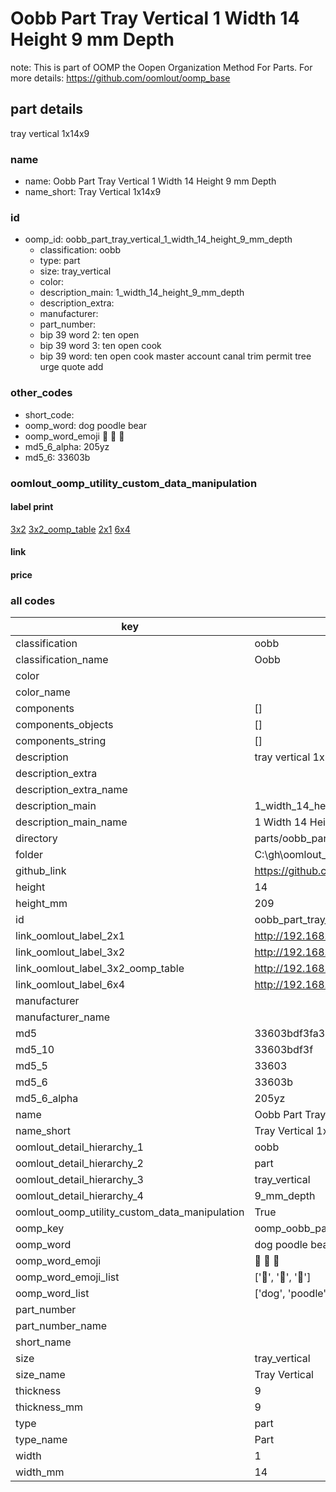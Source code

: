 # Oobb Part Tray Vertical 1 Width 14 Height 9 mm Depth  

note: This is part of OOMP the Oopen Organization Method For Parts. For more details: https://github.com/oomlout/oomp_base

##  part details
  



tray vertical 1x14x9



### name
* name: Oobb Part Tray Vertical 1 Width 14 Height 9 mm Depth
* name_short: Tray Vertical 1x14x9 
### id
* oomp_id: oobb_part_tray_vertical_1_width_14_height_9_mm_depth
  * classification: oobb
  * type: part
  * size: tray_vertical
  * color: 
  * description_main: 1_width_14_height_9_mm_depth
  * description_extra: 
  * manufacturer: 
  * part_number: 
  * bip 39 word 2: ten open
  * bip 39 word 3: ten open cook
  * bip 39 word: ten open cook master account canal trim permit tree urge quote add

### other_codes
* short_code: 
* oomp_word: dog poodle bear
* oomp_word_emoji :dog: :poodle: :bear:
* md5_6_alpha: 205yz
* md5_6: 33603b






### oomlout_oomp_utility_custom_data_manipulation
#### label print
[3x2](http://192.168.1.245:1112/?label=oomp%20205yz)
[3x2_oomp_table](http://192.168.1.108:1112/?label=oomp%20205yz)
[2x1](http://192.168.1.242:1112/?label=oomp%20205yz)
[6x4](http://192.168.1.55:1112/?label=oomp%20205yz)    

#### link

                              

#### price







### all codes 
| key | value |  
| --- | --- |  
| classification | oobb |  
| classification_name | Oobb |  
| color |  |  
| color_name |  |  
| components | [] |  
| components_objects | [] |  
| components_string | [] |  
| description | tray vertical 1x14x9 |  
| description_extra |  |  
| description_extra_name |  |  
| description_main | 1_width_14_height_9_mm_depth |  
| description_main_name | 1 Width 14 Height 9 mm Depth |  
| directory | parts/oobb_part_tray_vertical_1_width_14_height_9_mm_depth |  
| folder | C:\gh\oomlout_oobb_version_4_generated_parts\parts\oobb_part_tray_vertical_1_width_14_height_9_mm_depth |  
| github_link | https://github.com/oomlout/oomlout_oomp_part_src/tree/main/parts/oobb_part_tray_vertical_1_width_14_height_9_mm_depth |  
| height | 14 |  
| height_mm | 209 |  
| id | oobb_part_tray_vertical_1_width_14_height_9_mm_depth |  
| link_oomlout_label_2x1 | http://192.168.1.242:1112/?label=oomp%20205yz |  
| link_oomlout_label_3x2 | http://192.168.1.245:1112/?label=oomp%20205yz |  
| link_oomlout_label_3x2_oomp_table | http://192.168.1.108:1112/?label=oomp%20205yz |  
| link_oomlout_label_6x4 | http://192.168.1.55:1112/?label=oomp%20205yz |  
| manufacturer |  |  
| manufacturer_name |  |  
| md5 | 33603bdf3fa33d148400c88a5f66cef7 |  
| md5_10 | 33603bdf3f |  
| md5_5 | 33603 |  
| md5_6 | 33603b |  
| md5_6_alpha | 205yz |  
| name | Oobb Part Tray Vertical 1 Width 14 Height 9 mm Depth |  
| name_short | Tray Vertical 1x14x9  |  
| oomlout_detail_hierarchy_1 | oobb |  
| oomlout_detail_hierarchy_2 | part |  
| oomlout_detail_hierarchy_3 | tray_vertical |  
| oomlout_detail_hierarchy_4 | 9_mm_depth |  
| oomlout_oomp_utility_custom_data_manipulation | True |  
| oomp_key | oomp_oobb_part_tray_vertical_1_width_14_height_9_mm_depth |  
| oomp_word | dog poodle bear |  
| oomp_word_emoji | :dog: :poodle: :bear: |  
| oomp_word_emoji_list | [':dog:', ':poodle:', ':bear:'] |  
| oomp_word_list | ['dog', 'poodle', 'bear'] |  
| part_number |  |  
| part_number_name |  |  
| short_name |  |  
| size | tray_vertical |  
| size_name | Tray Vertical |  
| thickness | 9 |  
| thickness_mm | 9 |  
| type | part |  
| type_name | Part |  
| width | 1 |  
| width_mm | 14 |  

